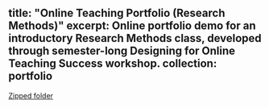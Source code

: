title: "Online Teaching Portfolio (Research Methods)"
excerpt: Online portfolio demo for an introductory Research Methods class, developed through semester-long Designing for Online Teaching Success workshop.
collection: portfolio
---
[Zipped folder](http://ashelbyrivers.github.io/files/shelby-rivers-demo-export.zip)
